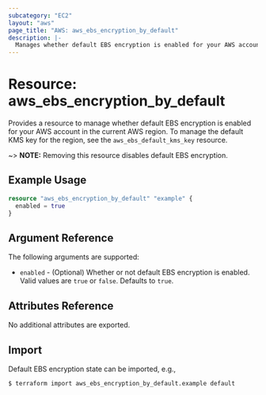 ```yaml
---
subcategory: "EC2"
layout: "aws"
page_title: "AWS: aws_ebs_encryption_by_default"
description: |-
  Manages whether default EBS encryption is enabled for your AWS account in the current AWS region.
---
```


# Resource: aws_ebs_encryption_by_default

Provides a resource to manage whether default EBS encryption is enabled for your AWS account in the current AWS region. To manage the default KMS key for the region, see the `aws_ebs_default_kms_key` resource.

~> **NOTE:** Removing this resource disables default EBS encryption.

## Example Usage

```terraform
resource "aws_ebs_encryption_by_default" "example" {
  enabled = true
}
```

## Argument Reference

The following arguments are supported:

* `enabled` - (Optional) Whether or not default EBS encryption is enabled. Valid values are `true` or `false`. Defaults to `true`.

## Attributes Reference

No additional attributes are exported.

## Import

Default EBS encryption state can be imported, e.g.,

```
$ terraform import aws_ebs_encryption_by_default.example default
```